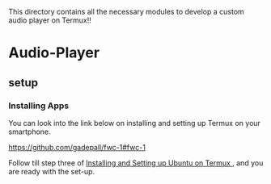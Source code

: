 This directory contains all the necessary modules to develop a custom audio player on Termux!!

# Audio-Player

## setup

### Installing Apps

You can look into the link below on installing and setting up Termux on your smartphone.

https://github.com/gadepall/fwc-1#fwc-1

Follow till step three of [Installing and Setting up Ubuntu on Termux
](https://github.com/gadepall/fwc-1#installing-and-setting-up-ubuntu-on-termux), and you are ready with the set-up.


